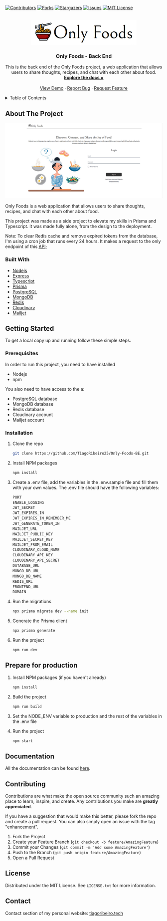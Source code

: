 
[![Contributors][contributors-shield]][contributors-url]
[![Forks][forks-shield]][forks-url]
[![Stargazers][stars-shield]][stars-url]
[![Issues][issues-shield]][issues-url]
[![MIT License][license-shield]][license-url]

<!-- PROJECT LOGO -->
<br />
<div align="center">
  <img src="images/logo.png" alt="Logo" width="340" height="80">

  <h3 align="center">Only Foods - Back End</h3>

  <p align="center">
    This is the back end of the Only Foods project, a web application that allows users to share thoughts, recipes, and chat with each other about food.
    <br />
    <a href="https://github.com/TiagoRibeiro25/Only-Foods-Docs"><strong>Explore the docs »</strong></a>
    <br />
    <br />
    <a href="https://onlyfoods.netlify.app/">View Demo</a>
    ·
    <a href="https://github.com/TiagoRibeiro25/Only-Foods-BE/issues">Report Bug</a>
    ·
    <a href="https://github.com/TiagoRibeiro25/Only-Foods-BE/issues">Request Feature</a>
  </p>
</div>

<!-- TABLE OF CONTENTS -->
<details>
  <summary>Table of Contents</summary>
  <ol>
    <li>
      <a href="#about-the-project">About The Project</a>
      <ul>
        <li><a href="#built-with">Built With</a></li>
      </ul>
    </li>
    <li>
      <a href="#getting-started">Getting Started</a>
      <ul>
        <li><a href="#prerequisites">Prerequisites</a></li>
        <li><a href="#installation">Installation</a></li>
       <li><a href="#prepare-for-production">Prepare for production</a></li>
      </ul>
    </li>
   <li><a href="#documentation">Documentation</a></li>
    <li><a href="#contributing">Contributing</a></li>
    <li><a href="#license">License</a></li>
    <li><a href="#contact">Contact</a></li>
  </ol>
</details>

<!-- ABOUT THE PROJECT -->
## About The Project

[![Product Name Screen Shot][product-screenshot]](https://onlyfoods.netlify.app/)

Only Foods is a web application that allows users to share thoughts, recipes, and chat with each other about food.

This project was made as a side project to elevate my skills in Prisma and Typescript. It was made fully alone, from the design to the deployment.

Note: To clear Redis cache and remove expired tokens from the database, I'm using a cron job that runs every 24 hours. It makes a request to the only endpoint of this [API](https://github.com/TiagoRibeiro25/Only-Foods-Cron-Job-API);

### Built With

* [Nodejs](https://nodejs.org/en)
* [Express](https://expressjs.com/)
* [Typescript](https://www.typescriptlang.org/)
* [Prisma](https://www.prisma.io/)
* [PostgreSQL](https://www.postgresql.org/)
* [MongoDB](https://www.mongodb.com/)
* [Redis](https://redis.io/)
* [Cloudinary](https://cloudinary.com/)
* [Mailjet](https://www.mailjet.com/)

<!-- GETTING STARTED -->
## Getting Started

To get a local copy up and running follow these simple steps.

### Prerequisites

In order to run this project, you need to have installed

* Nodejs
* npm

You also need to have access to the a:

* PostgreSQL database
* MongoDB database
* Redis database
* Cloudinary account
* Mailjet account

### Installation

1. Clone the repo

   ```sh
   git clone https://github.com/TiagoRibeiro25/Only-Foods-BE.git
   ```

2. Install NPM packages

   ```sh
   npm install
   ```

3. Create a .env file, add the variables in the .env.sample file and fill them with your own values. The .env file should have the following variables:

   ```js
   PORT
   ENABLE_LOGGING
   JWT_SECRET
   JWT_EXPIRES_IN
   JWT_EXPIRES_IN_REMEMBER_ME
   JWT_GENERATE_TOKEN_IN
   MAILJET_URL
   MAILJET_PUBLIC_KEY
   MAILJET_SECRET_KEY
   MAILJET_FROM_EMAIL
   CLOUDINARY_CLOUD_NAME
   CLOUDINARY_API_KEY
   CLOUDINARY_API_SECRET
   DATABASE_URL
   MONGO_DB_URL
   MONGO_DB_NAME
   REDIS_URL
   FRONTEND_URL
   DOMAIN
   ```

4. Run the migrations

   ```sh
   npx prisma migrate dev --name init
   ```

5. Generate the Prisma client

   ```sh
   npx prisma generate
   ```

6. Run the project

   ```sh
   npm run dev
   ```

<!-- Production -->
## Prepare for production

1. Install NPM packages (if you haven't already)

   ```sh
   npm install
   ```

2. Build the project

   ```sh
   npm run build
   ```

3. Set the NODE_ENV variable to production and the rest of the variables in the .env file

4. Run the project

   ```sh
   npm start
   ```

<!-- Documentation -->
## Documentation

All the documentation can be found [here](https://github.com/TiagoRibeiro25/Only-Foods-Docs).

<!-- CONTRIBUTING -->
## Contributing

Contributions are what make the open source community such an amazing place to learn, inspire, and create. Any contributions you make are **greatly appreciated**.

If you have a suggestion that would make this better, please fork the repo and create a pull request. You can also simply open an issue with the tag "enhancement".

1. Fork the Project
2. Create your Feature Branch (`git checkout -b feature/AmazingFeature`)
3. Commit your Changes (`git commit -m 'Add some AmazingFeature'`)
4. Push to the Branch (`git push origin feature/AmazingFeature`)
5. Open a Pull Request

<!-- LICENSE -->
## License

Distributed under the MIT License. See `LICENSE.txt` for more information.

<!-- CONTACT -->
## Contact

Contact section of my personal website:
[tiagoribeiro.tech](https://tiagoribeiro.tech/)

<!-- MARKDOWN LINKS & IMAGES -->
[contributors-shield]: https://img.shields.io/github/contributors/TiagoRibeiro25/Only-Foods-BE.svg?style=for-the-badge
[contributors-url]: https://github.com/TiagoRibeiro25/Only-Foods-BE/graphs/contributors
[forks-shield]: https://img.shields.io/github/forks/TiagoRibeiro25/Only-Foods-BE.svg?style=for-the-badge
[forks-url]: https://github.com/TiagoRibeiro25/Only-Foods-BE/network/members
[stars-shield]: https://img.shields.io/github/stars/TiagoRibeiro25/Only-Foods-BE.svg?style=for-the-badge
[stars-url]: https://github.com/TiagoRibeiro25/Only-Foods-BE/stargazers
[issues-shield]: https://img.shields.io/github/issues/TiagoRibeiro25/Only-Foods-BE.svg?style=for-the-badge
[issues-url]: https://github.com/TiagoRibeiro25/Only-Foods-BE/issues
[license-shield]: https://img.shields.io/github/license/TiagoRibeiro25/Only-Foods-BE.svg?style=for-the-badge
[license-url]: https://github.com/TiagoRibeiro25/Only-Foods-BE/blob/master/LICENSE.txt
[product-screenshot]: images/screenshot.png
